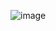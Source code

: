 ![image](https://user-images.githubusercontent.com/114020260/219145282-1273f031-0a7e-4a4a-bd91-41fda8327418.png)
